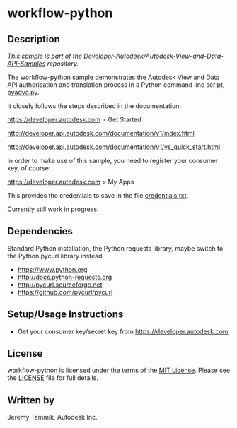 # workflow-python


## Description

*This sample is part of the [Developer-Autodesk/Autodesk-View-and-Data-API-Samples](https://github.com/Developer-Autodesk/autodesk-view-and-data-api-samples) repository.*

The workflow-python sample demonstrates the Autodesk View and Data API authorisation and translation process in a Python command line script, [pyadva.py](pyadva.py).

It closely follows the steps described in the documentation:

https://developer.autodesk.com > Get Started

http://developer.api.autodesk.com/documentation/v1/index.html

http://developer.api.autodesk.com/documentation/v1/vs_quick_start.html

In order to make use of this sample, you need to register your consumer key, of course:

https://developer.autodesk.com > My Apps

This provides the credentials to save in the file [credentials.txt](credentials.txt).

Currently still work in progress.


## Dependencies

Standard Python installation, the Python requests library, maybe switch to the Python pycurl library instead.

* https://www.python.org
* http://docs.python-requests.org
* http://pycurl.sourceforge.net
* https://github.com/pycurl/pycurl


## Setup/Usage Instructions

* Get your consumer key/secret key from https://developer.autodesk.com


## License

workflow-python is licensed under the terms of the [MIT License](http://opensource.org/licenses/MIT). Please see the [LICENSE](LICENSE) file for full details.

## Written by

Jeremy Tammik, Autodesk Inc.
